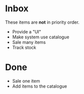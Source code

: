 # Inbox

These items are __not__ in priority order.

- Provide a "UI"
- Make system use catalogue
- Sale many items
- Track stock
  
# Done
- Sale one item
- Add items to the catalogue

